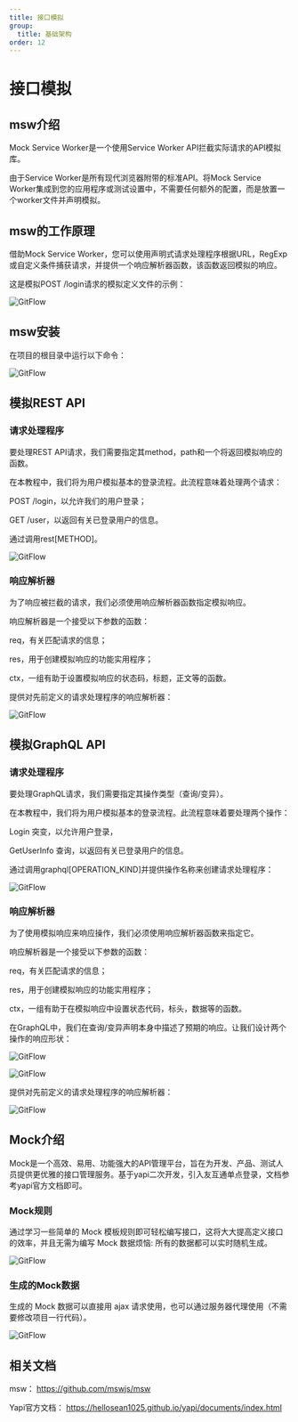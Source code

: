 ```yaml
---
title: 接口模拟
group:
  title: 基础架构
order: 12
---
```


# 接口模拟

## msw介绍

Mock Service Worker是一个使用Service Worker API拦截实际请求的API模拟库。

由于Service Worker是所有现代浏览器附带的标准API。将Mock Service Worker集成到您的应用程序或测试设置中，不需要任何额外的配置，而是放置一个worker文件并声明模拟。

## msw的工作原理

借助Mock Service Worker，您可以使用声明式请求处理程序根据URL，RegExp或自定义条件捕获请求，并提供一个响应解析器函数，该函数返回模拟的响应。

这是模拟POST /login请求的模拟定义文件的示例：

![GitFlow](./mock-img/principle.png)

## msw安装

在项目的根目录中运行以下命令：

![GitFlow](./mock-img/install.png)

## 模拟REST API

### 请求处理程序

要处理REST API请求，我们需要指定其method，path和一个将返回模拟响应的函数。

在本教程中，我们将为用户模拟基本的登录流程。此流程意味着处理两个请求：

POST /login，以允许我们的用户登录；

GET /user，以返回有关已登录用户的信息。

通过调用rest[METHOD]。

![GitFlow](./mock-img/request.png)

### 响应解析器

为了响应被拦截的请求，我们必须使用响应解析器函数指定模拟响应。

响应解析器是一个接受以下参数的函数：

req，有关匹配请求的信息；

res，用于创建模拟响应的功能实用程序；

ctx，一组有助于设置模拟响应的状态码，标题，正文等的函数。

提供对先前定义的请求处理程序的响应解析器：

![GitFlow](./mock-img/response.png)

## 模拟GraphQL API

### 请求处理程序

要处理GraphQL请求，我们需要指定其操作类型（查询/变异）。

在本教程中，我们将为用户模拟基本的登录流程。此流程意味着要处理两个操作：

Login 突变，以允许用户登录，

GetUserInfo 查询，以返回有关已登录用户的信息。

通过调用graphql[OPERATION_KIND]并提供操作名称来创建请求处理程序：

![GitFlow](./mock-img/request2.png)

### 响应解析器

为了使用模拟响应来响应操作，我们必须使用响应解析器函数来指定它。

响应解析器是一个接受以下参数的函数：

req，有关匹配请求的信息；

res，用于创建模拟响应的功能实用程序；

ctx，一组有助于在模拟响应中设置状态代码，标头，数据等的函数。

在GraphQL中，我们在查询/变异声明本身中描述了预期的响应。让我们设计两个操作的响应形状：

![GitFlow](./mock-img/response2.png)

![GitFlow](./mock-img/response3.png)

提供对先前定义的请求处理程序的响应解析器：

![GitFlow](./mock-img/response4.png)

## Mock介绍

Mock是一个高效、易用、功能强大的API管理平台，旨在为开发、产品、测试人员提供更优雅的接口管理服务。基于yapi二次开发，引入友互通单点登录，文档参考yapi官方文档即可。

### Mock规则

通过学习一些简单的 Mock 模板规则即可轻松编写接口，这将大大提高定义接口的效率，并且无需为编写 Mock 数据烦恼: 所有的数据都可以实时随机生成。

![GitFlow](./mock-img/rule.png)

### 生成的Mock数据

生成的 Mock 数据可以直接用 ajax 请求使用，也可以通过服务器代理使用（不需要修改项目一行代码）。

![GitFlow](./mock-img/data.png)

## 相关文档

msw： https://github.com/mswjs/msw

Yapi官方文档： https://hellosean1025.github.io/yapi/documents/index.html